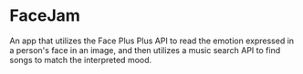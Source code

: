 # FaceJam

An app that utilizes the Face Plus Plus API to read the emotion expressed in a person's face in an image, and then utilizes a music search API to find songs to match the interpreted mood.